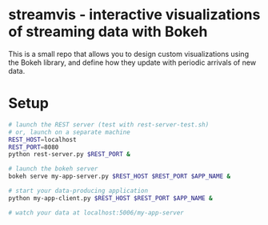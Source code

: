# streamvis - interactive visualizations of streaming data with Bokeh

This is a small repo that allows you to design custom visualizations using the Bokeh
library, and define how they update with periodic arrivals of new data.

# Setup

```bash
# launch the REST server (test with rest-server-test.sh)
# or, launch on a separate machine
REST_HOST=localhost
REST_PORT=8080
python rest-server.py $REST_PORT &

# launch the bokeh server
bokeh serve my-app-server.py $REST_HOST $REST_PORT $APP_NAME &

# start your data-producing application
python my-app-client.py $REST_HOST $REST_PORT $APP_NAME &

# watch your data at localhost:5006/my-app-server
```

# 
